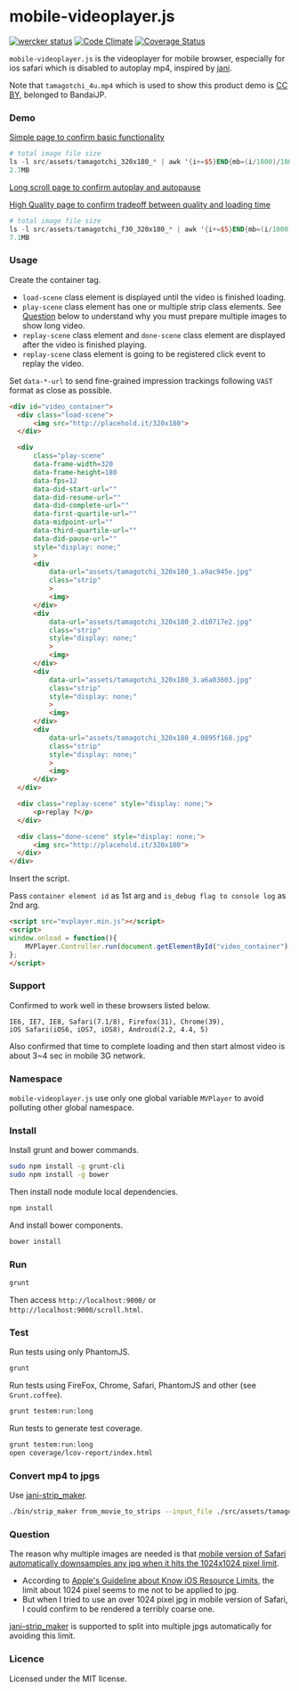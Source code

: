# mobile-videoplayer.js

[![wercker status](https://app.wercker.com/status/84fc7c16eecdfd40bfbb81322392db0b/m "wercker status")](https://app.wercker.com/project/bykey/84fc7c16eecdfd40bfbb81322392db0b)
[![Code Climate](https://codeclimate.com/github/yoheimuta/mobile-videoplayer.js/badges/gpa.svg)](https://codeclimate.com/github/yoheimuta/mobile-videoplayer.js)
[![Coverage Status](https://coveralls.io/repos/yoheimuta/mobile-videoplayer.js/badge.svg)](https://coveralls.io/r/yoheimuta/mobile-videoplayer.js)

`mobile-videoplayer.js` is the videoplayer for mobile browser, especially for ios safari which is disabled to autoplay mp4, inspired by [jani](https://github.com/shin1ohno/jani).

Note that `tamagotchi_4u.mp4` which is used to show this product demo is [CC BY](http://creativecommons.org/licenses/by/2.1/jp/), belonged to BandaiJP.

### Demo

[Simple page to confirm basic functionality](http://yoheimuta.github.io/mobile-videoplayer.js)

```awk
# total image file size
ls -l src/assets/tamagotchi_320x180_* | awk '{i+=$5}END{mb=(i/1000)/1000; printf "%.1fMB\n", mb}'
2.7MB
```

[Long scroll page to confirm autoplay and autopause](http://yoheimuta.github.io/mobile-videoplayer.js/scroll.html)

[High Quality page to confirm tradeoff between quality and loading time](http://yoheimuta.github.io/mobile-videoplayer.js/high_fps.html)

```awk
# total image file size
ls -l src/assets/tamagotchi_f30_320x180_* | awk '{i+=$5}END{mb=(i/1000)/1000; printf "%.1fMB\n", mb}'
7.1MB
```

### Usage

Create the container tag.

- `load-scene` class element is displayed until the video is finished loading.
- `play-scene` class element has one or multiple strip class elements. See [Question](/README.md#question) below to understand why you must prepare multiple images to show long video.
- `replay-scene` class element and `done-scene` class element are displayed after the video is finished playing.
- `replay-scene` class element is going to be registered click event to replay the video.

Set `data-*-url` to send fine-grained impression trackings following `VAST` format as close as possible.

```html
<div id="video_container">
  <div class="load-scene">
      <img src="http://placehold.it/320x180">
  </div>

  <div
      class="play-scene"
      data-frame-width=320
      data-frame-height=180
      data-fps=12
      data-did-start-url=""
      data-did-resume-url=""
      data-did-complete-url=""
      data-first-quartile-url=""
      data-midpoint-url=""
      data-third-quartile-url=""
      data-did-pause-url=""
      style="display: none;"
      >
      <div
          data-url="assets/tamagotchi_320x180_1.a9ac945e.jpg"
          class="strip"
          >
          <img>
      </div>
      <div
          data-url="assets/tamagotchi_320x180_2.d10717e2.jpg"
          class="strip"
          style="display: none;"
          >
          <img>
      </div>
      <div
          data-url="assets/tamagotchi_320x180_3.a6a03603.jpg"
          class="strip"
          style="display: none;"
          >
          <img>
      </div>
      <div
          data-url="assets/tamagotchi_320x180_4.0895f168.jpg"
          class="strip"
          style="display: none;"
          >
          <img>
      </div>
  </div>

  <div class="replay-scene" style="display: none;">
      <p>replay ?</p>
  </div>

  <div class="done-scene" style="display: none;">
      <img src="http://placehold.it/320x180">
  </div>
</div>
```

Insert the script.

Pass `container element id` as 1st arg and `is_debug flag to console log` as 2nd arg.

```html
<script src="mvplayer.min.js"></script>
<script>
window.onload = function(){
    MVPlayer.Controller.run(document.getElementById("video_container"), true);
};
</script>
```

### Support

Confirmed to work well in these browsers listed below.

```
IE6, IE7, IE8, Safari(7.1/8), Firefox(31), Chrome(39),
iOS Safari(iOS6, iOS7, iOS8), Android(2.2, 4.4, 5)
```

Also confirmed that time to complete loading and then start almost video is about 3~4 sec in mobile 3G network.

### Namespace

`mobile-videoplayer.js` use only one global variable `MVPlayer` to avoid polluting other global namespace.

### Install

Install grunt and bower commands.

```sh
sudo npm install -g grunt-cli
sudo npm install -g bower
```

Then install node module local dependencies.

```sh
npm install
```

And install bower components.

```sh
bower install
```

### Run

```sh
grunt
```

Then access `http://localhost:9000/` or `http://localhost:9000/scroll.html`.

### Test

Run tests using only PhantomJS.

```sh
grunt
```

Run tests using FireFox, Chrome, Safari, PhantomJS and other (see `Grunt.coffee`).

```sh
grunt testem:run:long
```

Run tests to generate test coverage.

```sh
grunt testem:run:long
open coverage/lcov-report/index.html
```

### Convert mp4 to jpgs

Use [jani-strip_maker](https://github.com/shin1ohno/jani-strip_maker).

```sh
./bin/strip_maker from_movie_to_strips --input_file ./src/assets/tamagotchi_4u.mp4 --fps 12 --height 180 --width 320
```

### Question

The reason why multiple images are needed is that [mobile version of Safari automatically downsamples any jpg when it hits the 1024x1024 pixel limit](http://www.tomshardware.com/reviews/ipad-3-benchmark-review,3156-5.html).

- According to [Apple's Guideline about Know iOS Resource Limits](https://developer.apple.com/library/safari/documentation/AppleApplications/Reference/SafariWebContent/CreatingContentforSafarioniPhone/CreatingContentforSafarioniPhone.html), the limit about 1024 pixel seems to me not to be applied to jpg.
- But when I tried to use an over 1024 pixel jpg in mobile version of Safari, I could confirm to be rendered a terribly coarse one.

[jani-strip_maker](https://github.com/shin1ohno/jani-strip_maker) is supported to split into multiple jpgs automatically for avoiding this limit.

### Licence

Licensed under the MIT license.
